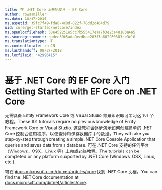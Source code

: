 ```yaml
---
title: 在 .NET Core 上开始使用 - EF Core
author: rowanmiller
ms.date: 10/27/2016
ms.assetid: 35fc7f49-fda8-4d8d-822f-78dd2d484d79
uid: core/get-started/netcore/index
ms.openlocfilehash: 68e452251e5cc7b555417e9a7b3e25a48183a6a5
ms.sourcegitcommit: dadee5905ada9ecdbae28363a682950383ce3e10
ms.translationtype: HT
ms.contentlocale: zh-CN
ms.lasthandoff: 08/27/2018
ms.locfileid: "42996415"
---
```

# <a name="getting-started-with-ef-core-on-net-core"></a><span data-ttu-id="83f93-102">基于 .NET Core 的 EF Core 入门</span><span class="sxs-lookup"><span data-stu-id="83f93-102">Getting Started with EF Core on .NET Core</span></span>

<span data-ttu-id="83f93-103">无需具备 Entity Framework Core 或 Visual Studio 背景知识即可学习这 101 个教程。</span><span class="sxs-lookup"><span data-stu-id="83f93-103">These 101 tutorials require no previous knowledge of Entity Framework Core or Visual Studio.</span></span> <span data-ttu-id="83f93-104">这些教程会逐步演示如何创建简单的 .NET Core 控制台应用程序，以便查询和保存数据库中的数据。</span><span class="sxs-lookup"><span data-stu-id="83f93-104">They will take you step-by-step through creating a simple .NET Core Console Application that queries and saves data from a database.</span></span> <span data-ttu-id="83f93-105">可在 .NET Core 支持的任何平台（Windows、OSX、Linux 等）上完成这些教程。</span><span class="sxs-lookup"><span data-stu-id="83f93-105">The tutorials can be completed on any platform supported by .NET Core (Windows, OSX, Linux, etc.).</span></span>

<span data-ttu-id="83f93-106">可在 [docs.microsoft.com/dotnet/articles/core](https://docs.microsoft.com/dotnet/articles/core/) 找到 .NET Core 文档。</span><span class="sxs-lookup"><span data-stu-id="83f93-106">You can find the .NET Core documentation at [docs.microsoft.com/dotnet/articles/core](https://docs.microsoft.com/dotnet/articles/core/).</span></span>
